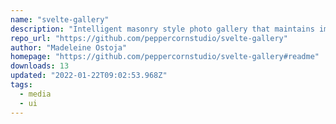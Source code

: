 ```yaml
---
name: "svelte-gallery"
description: "Intelligent masonry style photo gallery that maintains image aspect ratios in perfect rows."
repo_url: "https://github.com/peppercornstudio/svelte-gallery"
author: "Madeleine Ostoja"
homepage: "https://github.com/peppercornstudio/svelte-gallery#readme"
downloads: 13
updated: "2022-01-22T09:02:53.968Z"
tags: 
  - media
  - ui
---
```

